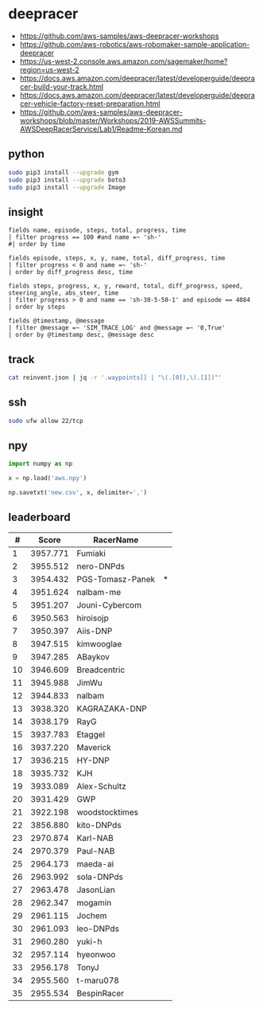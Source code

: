 # deepracer

* <https://github.com/aws-samples/aws-deepracer-workshops>
* <https://github.com/aws-robotics/aws-robomaker-sample-application-deepracer>
* <https://us-west-2.console.aws.amazon.com/sagemaker/home?region=us-west-2>
* <https://docs.aws.amazon.com/deepracer/latest/developerguide/deepracer-build-your-track.html>
* <https://docs.aws.amazon.com/deepracer/latest/developerguide/deepracer-vehicle-factory-reset-preparation.html>
* <https://github.com/aws-samples/aws-deepracer-workshops/blob/master/Workshops/2019-AWSSummits-AWSDeepRacerService/Lab1/Readme-Korean.md>

## python

```bash
sudo pip3 install --upgrade gym
sudo pip3 install --upgrade boto3
sudo pip3 install --upgrade Image
```

## insight

```
fields name, episode, steps, total, progress, time
| filter progress == 100 #and name =~ 'sh-'
#| order by time

fields episode, steps, x, y, name, total, diff_progress, time
| filter progress < 0 and name =~ 'sh-'
| order by diff_progress desc, time

fields steps, progress, x, y, reward, total, diff_progress, speed, steering_angle, abs_steer, time
| filter progress > 0 and name == 'sh-30-5-50-1' and episode == 4084
| order by steps

fields @timestamp, @message
| filter @message =~ 'SIM_TRACE_LOG' and @message =~ '0,True'
| order by @timestamp desc, @message desc
```

## track

```bash
cat reinvent.json | jq -r '.waypoints[] | "\(.[0]),\(.[1])"'
```

## ssh

```bash
sudo ufw allow 22/tcp
```

## npy

```python
import numpy as np

x = np.load('aws.npy')

np.savetxt('new.csv', x, delimiter=',')
```

## leaderboard

<!-- leaderboard -->
| # | Score | RacerName |   |
| - | ----- | --------- | - |
| 1 | 3957.771 | Fumiaki | |
| 2 | 3955.512 | nero-DNPds | |
| 3 | 3954.432 | PGS-Tomasz-Panek | * |
| 4 | 3951.624 | nalbam-me | |
| 5 | 3951.207 | Jouni-Cybercom | |
| 6 | 3950.563 | hiroisojp | |
| 7 | 3950.397 | Aiis-DNP | |
| 8 | 3947.515 | kimwooglae | |
| 9 | 3947.285 | ABaykov | |
| 10 | 3946.609 | Breadcentric | |
| 11 | 3945.988 | JimWu | |
| 12 | 3944.833 | nalbam | |
| 13 | 3938.320 | KAGRAZAKA-DNP | |
| 14 | 3938.179 | RayG | |
| 15 | 3937.783 | Etaggel | |
| 16 | 3937.220 | Maverick | |
| 17 | 3936.215 | HY-DNP | |
| 18 | 3935.732 | KJH | |
| 19 | 3933.089 | Alex-Schultz | |
| 20 | 3931.429 | GWP | |
| 21 | 3922.198 | woodstocktimes | |
| 22 | 3856.880 | kito-DNPds | |
| 23 | 2970.874 | Karl-NAB | |
| 24 | 2970.379 | Paul-NAB | |
| 25 | 2964.173 | maeda-ai | |
| 26 | 2963.992 | sola-DNPds | |
| 27 | 2963.478 | JasonLian | |
| 28 | 2962.347 | mogamin | |
| 29 | 2961.115 | Jochem | |
| 30 | 2961.093 | leo-DNPds | |
| 31 | 2960.280 | yuki-h | |
| 32 | 2957.114 | hyeonwoo | |
| 33 | 2956.178 | TonyJ | |
| 34 | 2955.560 | t-maru078 | |
| 35 | 2955.534 | BespinRacer | |
